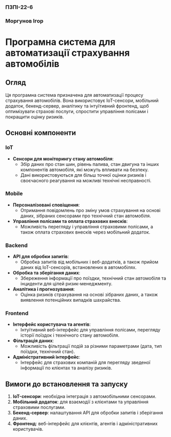 ### ПЗПІ-22-6

### Моргунов Ігор

# Програмна система для автоматизації страхування автомобілів

## Огляд

Ця програмна система призначена для автоматизації процесу страхування автомобілів. Вона використовує IoT-сенсори, мобільний додаток, бекенд-сервер, аналітику та інтуїтивний фронтенд, щоб оптимізувати страхові послуги, спростити управління полісами і покращити оцінку ризиків.

## Основні компоненти

### IoT

- **Сенсори для моніторингу стану автомобіля**: 
  - Збір даних про стан шин, рівень палива, стан двигуна та інших компонентів автомобіля, які можуть впливати на безпеку.
  - Дані використовуються для більш точної оцінки ризиків і своєчасного реагування на можливі технічні несправності.

### Mobile

- **Персоналізовані сповіщення**:
  - Отримання повідомлень про зміну умов страхування на основі даних, зібраних сенсорами про технічний стан автомобіля.
- **Управління полісами та оплата страхових внесків**:
  - Можливість перегляду і управління страховими полісами, а також оплата страхових внесків через мобільний додаток.

### Backend

- **API для обробки запитів**:
  - Обробка запитів від мобільних і веб-додатків, а також прийом даних від IoT-сенсорів, встановлених в автомобілях.
- **Обробка та зберігання даних**:
  - Збереження інформації про поїздки, технічний стан автомобіля та інциденти для цілей ризик-менеджменту.
- **Аналітика і прогнозування**:
  - Оцінка ризиків страхування на основі зібраних даних, а також виявлення потенційних випадків шахрайства.

### Frontend

- **Інтерфейс користувача та агентів**:
  - Інтуїтивний веб-інтерфейс для управління полісами, перегляду історії поїздок і технічного стану автомобіля.
- **Фільтрація даних**:
  - Можливість фільтрації подій за різними параметрами (дата, тип поїздки, технічний стан).
- **Адміністративний інтерфейс**:
  - Інтерфейс для страхових компаній для перегляду зведеної інформації по клієнтах та аналізу ризиків.

## Вимоги до встановлення та запуску

1. **IoT-сенсори**: необхідна інтеграція з автомобільними сенсорами.
2. **Мобільний додаток**: для взаємодії з клієнтами та управління страховими послугами.
3. **Бекенд-сервер**: налаштування API для обробки запитів і зберігання даних.
4. **Фронтенд**: веб-інтерфейс для клієнтів, агентів і адміністративних користувачів.
